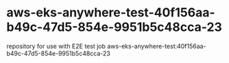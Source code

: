 # aws-eks-anywhere-test-40f156aa-b49c-47d5-854e-9951b5c48cca-23
repository for use with E2E test job aws-eks-anywhere-test:40f156aa-b49c-47d5-854e-9951b5c48cca-23
